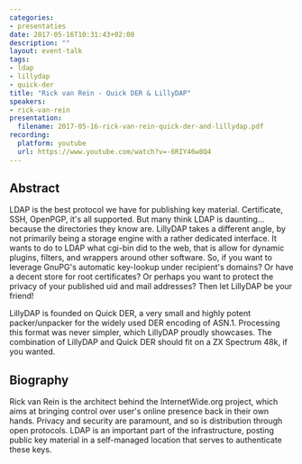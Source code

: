 ```yaml
---
categories:
- presentaties
date: 2017-05-16T10:31:43+02:00
description: ""
layout: event-talk
tags:
- ldap
- lillydap
- quick-der
title: "Rick van Rein - Quick DER & LillyDAP"
speakers:
- rick-van-rein
presentation:
  filename: 2017-05-16-rick-van-rein-quick-der-and-lillydap.pdf
recording:
  platform: youtube
  url: https://www.youtube.com/watch?v=-6RIY46w8Q4
---
```


## Abstract

LDAP is the best protocol we have for publishing key material. Certificate, SSH, OpenPGP, it's all supported. But many think LDAP is daunting… because the directories they know are. LillyDAP takes a different angle, by not primarily being a storage engine with a rather dedicated interface. It wants to do to LDAP what cgi-bin did to the web, that is allow for dynamic plugins, filters, and wrappers around other software. So, if you want to leverage GnuPG's automatic key-lookup under recipient's domains? Or have a decent store for root certificates? Or perhaps you want to protect the privacy of your published uid and mail addresses? Then let LillyDAP be your friend!


LillyDAP is founded on Quick DER, a very small and highly potent packer/unpacker for the widely used DER encoding of ASN.1. Processing this format was never simpler, which LillyDAP proudly showcases. The combination of LillyDAP and Quick DER should fit on a ZX Spectrum 48k, if you wanted.

## Biography

Rick van Rein is the architect behind the InternetWide.org project, which aims at bringing control over user's online presence back in their own hands. Privacy and security are paramount, and so is distribution through open protocols. LDAP is an important part of the infrastructure, posting public key material in a self-managed location that serves to authenticate these keys.